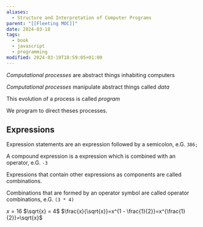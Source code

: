 ```yaml
---
aliases:
  - Structure and Interpretation of Computer Programs
parent: "[[Fleeting MOC]]"
date: 2024-03-18
tags:
  - book
  - javascript
  - programming
modified: 2024-03-19T18:59:05+01:00
---
```


*Computational processes* are abstract things inhabiting computers

*Computational processes* manipulate abstract things called *data*

This evolution of a process is called *program*

We program to direct theses processes.

## Expressions

Expression statements are an expression followed by a semicolon, e.G. `386;`

A compound expression is a expression which is combined with an operator, e.G. `-3`

Expressions that contain other expressions as components are called combinations. 

Combinations that are formed by an operator symbol are called operator combinations, e.G. `(3 * 4)`

$x = 16$
$\sqrt{x} = 4$
$\frac{x}{\sqrt{x}}=x^{1 - \frac{1}{2}}=x^{\frac{1}{2}}=\sqrt{x}$
